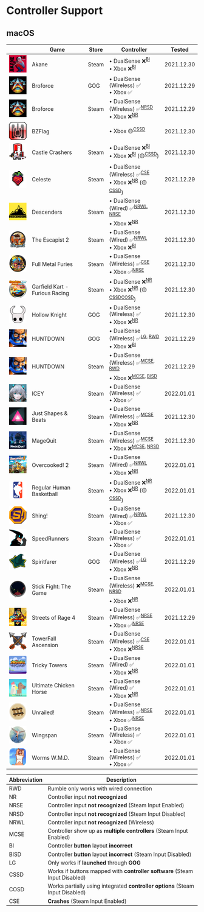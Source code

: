 # Controller Support

## macOS

|                                                                                                                  | Game                           | Store | Controller                                                                                                            | Tested     |
| ---------------------------------------------------------------------------------------------------------------- | ------------------------------ | ----- | --------------------------------------------------------------------------------------------------------------------- | ---------- |
| <img src="Pictures/Akane.png" alt="Akane" style="zoom:25%;" />                                                   | Akane                          | Steam | • DualSense ❌<sup>[BI](#bi)</sup> <br/> • Xbox ❌<sup>[BI](#bi)</sup>                                                | 2021.12.30 |
| <img src="Pictures/Broforce.png" alt="Broforce" style="zoom:25%;" />                                             | Broforce                       | GOG   | • DualSense (Wireless) ✅ <br/> • Xbox ✅                                                                             | 2021.12.29 |
| <img src="Pictures/Broforce.png" alt="Broforce" style="zoom:25%;" />                                             | Broforce                       | Steam | • DualSense (Wireless) ✅<sup>[NRSD](#nrsd)</sup> <br/> • Xbox ❌<sup>[NR](#nr)</sup>                                 | 2021.12.29 |
| <img src="Pictures/BZFlag.png" alt="BZFlag" style="zoom:25%;" />                                                 | BZFlag                         |       | • Xbox 🟡<sup>[CSSD](#cssd)</sup>                                                                                     | 2021.12.30 |
| <img src="Pictures/Castle Crashers.png" alt="Castle Crashers" style="zoom:25%;" />                               | Castle Crashers                | Steam | • DualSense ❌<sup>[BI](#bi)</sup> <br/> • Xbox ❌<sup>[BI](#bi)</sup> (🟡<sup>[CSSD](#cssd)</sup>)                   | 2021.12.30 |
| <img src="Pictures/Celeste.png" alt="Celeste" style="zoom:25%;" />                                               | Celeste                        | Steam | • DualSense (Wireless) ✅<sup>[CSE](#cse)</sup> <br/> • Xbox ❌<sup>[NR](#nr)</sup> (🟡<sup>[CSSD](#cssd)</sup>)      | 2021.12.29 |
| <img src="Pictures/Descenders.png" alt="Descenders" style="zoom:25%;" />                                         | Descenders                     | Steam | • DualSense (Wired) ✅<sup>[NRWL](#nrwl), [NRSE](#nrse)</sup> <br/> • Xbox ❌<sup>[NR](#nr)</sup>                     | 2021.12.30 |
| <img src="Pictures/The Escapist 2.png" alt="The Escapist 2" style="zoom:25%;" />                                 | The Escapist 2                 | Steam | • DualSense (Wired) ✅<sup>[NRWL](#nrwl)</sup> <br/> • Xbox ❌<sup>[BI](#bi)</sup>                                    | 2021.12.30 |
| <img src="Pictures/Full Metal Furies.png" alt="Full Metal Furies" style="zoom:25%;" />                           | Full Metal Furies              | Steam | • DualSense (Wireless) ✅<sup>[CSE](#cse)</sup> <br/> • Xbox ✅<sup>[NRSE](#nrse)</sup>                               | 2021.12.30 |
| <img src="Pictures/Garfield Kart - Furious Racing.png" alt="Garfield Kart - Furious Racing" style="zoom:25%;" /> | Garfield Kart - Furious Racing | Steam | • DualSense ❌<sup>[NR](#nr)</sup> <br/> • Xbox ❌<sup>[NR](#nr)</sup> (🟡<sup>[CSSD](#cssd)[COSD](#cosd)</sup>)      | 2021.12.30 |
| <img src="Pictures/Hollow Knight.png" alt="Hollow Knight" style="zoom:25%;" />                                   | Hollow Knight                  | GOG   | • DualSense (Wireless) ✅ <br/> • Xbox ❌<sup>[NR](#nr)</sup>                                                         | 2021.12.30 |
| <img src="Pictures/HUNTDOWN.png" alt="HUNTDOWN" style="zoom:25%;" />                                             | HUNTDOWN                       | GOG   | • DualSense (Wireless) ✅<sup>[LG](#lg), [RWD](#rwd)</sup> <br/> • Xbox ❌<sup>[BI](#bi)</sup>                        | 2021.12.29 |
| <img src="Pictures/HUNTDOWN.png" alt="HUNTDOWN" style="zoom:25%;" />                                             | HUNTDOWN                       | Steam | • DualSense (Wireless) ✅<sup>[MCSE](#mcse), [RWD](#rwd)</sup> <br/> • Xbox ❌<sup>[MCSE](#mcse), [BISD](#bisd)</sup> | 2021.12.29 |
| <img src="Pictures/ICEY.png" alt="ICEY" style="zoom:25%;" />                                                     | ICEY                           | Steam | • DualSense (Wireless) ✅ </sup> <br/> • Xbox ✅                                                                      | 2022.01.01 |
| <img src="Pictures/Just Shapes & Beats.png" alt="Just Shapes & Beats" style="zoom:25%;" />                       | Just Shapes & Beats            | Steam | • DualSense (Wireless) ✅<sup>[MCSE](#mcse)</sup> <br/> • Xbox ❌<sup>[NR](#nr)</sup>                                 | 2021.12.30 |
| <img src="Pictures/MageQuit.png" alt="MageQuit" style="zoom:25%;" />                                             | MageQuit                       | Steam | • DualSense (Wireless) ✅<sup>[MCSE](#mcse)</sup> <br/> • Xbox ❌<sup>[MCSE](#mcse), [NRSD](#nrsd)</sup>              | 2021.12.30 |
| <img src="Pictures/Overcooked! 2.png" alt="Overcooked! 2" style="zoom:25%;" />                                   | Overcooked! 2                  | Steam | • DualSense (Wired) ✅<sup>[NRWL](#nrwl)</sup> <br/> • Xbox ❌<sup>[NR](#nr)</sup>                                    | 2022.01.01 |
| <img src="Pictures/Regular Human Basketball.png" alt="Regular Human Basketball" style="zoom:25%;" />             | Regular Human Basketball       | Steam | • DualSense ❌<sup>[NR](#nr)</sup> <br/> • Xbox ❌<sup>[NR](#nr)</sup> (🟡<sup>[CSSD](#cssd)</sup>)                   | 2022.01.01 |
| <img src="Pictures/Shing!.png" alt="Shing!" style="zoom:25%;" />                                                 | Shing!                         | Steam | • DualSense (Wired) ✅<sup>[NRWL](#nrwl)</sup> <br/> • Xbox ✅                                                        | 2021.12.30 |
| <img src="Pictures/SpeedRunners.png" alt="SpeedRunners" style="zoom:25%;" />                                     | SpeedRunners                   | Steam | • DualSense (Wireless) ✅ <br/> • Xbox ✅                                                                             | 2022.01.01 |
| <img src="Pictures/Spiritfarer.png" alt="Spiritfarer" style="zoom:25%;" />                                       | Spiritfarer                    | GOG   | • DualSense (Wireless) ✅<sup>[LG](#lg)</sup> <br/> • Xbox ❌<sup>[NR](#nr)                                           | 2021.12.29 |
| <img src="Pictures/Stick Fight - The Game.png" alt="Stick Fight: The Game" style="zoom:25%;" />                  | Stick Fight: The Game          | Steam | • DualSense (Wireless) ❌<sup>[MCSE](#mcse), [NRSD](nrsd)</sup> <br/> • Xbox ❌<sup>[NR](#nr)                         | 2022.01.01 |
| <img src="Pictures/Streets of Rage 4.png" alt="Streets of Rage 4" style="zoom:25%;" />                           | Streets of Rage 4              | Steam | • DualSense (Wireless) ✅<sup>[NRSE](#nrse)</sup> <br/> • Xbox ✅<sup>[NRSE](#nrse)</sup>                             | 2021.12.29 |
| <img src="Pictures/TowerFall Ascension.png" alt="TowerFall Ascension" style="zoom:25%;" />                       | TowerFall Ascension            | Steam | • DualSense (Wireless) ✅<sup>[CSE](#cse)</sup> <br/> • Xbox ❌<sup>[NRSE](#nrse)                                     | 2022.01.01 |
| <img src="Pictures/Tricky Towers.png" alt="Tricky Towers" style="zoom:25%;" />                                   | Tricky Towers                  | Steam | • DualSense (Wired) ✅ <br/> • Xbox ❌<sup>[NR](#nr)</sup>                                                            | 2022.01.01 |
| <img src="Pictures/Ultimate Chicken Horse.png" alt="Ultimate Chicken Horse" style="zoom:25%;" />                 | Ultimate Chicken Horse         | Steam | • DualSense (Wired) ✅ <br/> • Xbox ❌<sup>[NR](#nr)</sup>                                                            | 2022.01.01 |
| <img src="Pictures/Unrailed!.png" alt="Unrailed!" style="zoom:25%;" />                                           | Unrailed!                      | Steam | • DualSense (Wireless) ✅<sup>[NRSE](#nrse)</sup> <br/> • Xbox ✅<sup>[NRSE](#nrse)</sup>                             | 2022.01.01 |
| <img src="Pictures/Wingspan.png" alt="Wingspan" style="zoom:25%;" />                                             | Wingspan                       | Steam | • DualSense (Wireless) ✅ <br/> • Xbox ✅                                                                             | 2022.01.01 |
| <img src="Pictures/Worms W.M.D.png" alt="Worms W.M.D." style="zoom:25%;" />                                      | Worms W.M.D.                   | Steam | • DualSense (Wireless) ✅ <br/> • Xbox ✅                                                                             | 2022.01.01 |

| Abbreviation            | Description                                                                    |
| ----------------------- | ------------------------------------------------------------------------------ |
| <a name="nr">RWD</a>    | Rumble only works with wired connection                                        |
| <a name="nr">NR</a>     | Controller input **not recognized**                                            |
| <a name="nrse">NRSE</a> | Controller input **not recognized** (Steam Input Enabled)                      |
| <a name="nrsd">NRSD</a> | Controller input **not recognized** (Steam Input Disabled)                     |
| <a name="nrwl">NRWL</a> | Controller input **not recognized** (Wireless)                                 |
| <a name="mcse">MCSE</a> | Controller show up as **multiple controllers** (Steam Input Enabled)           |
| <a name="bi">BI</a>     | Controller **button** layout **incorrect**                                     |
| <a name="bisd">BISD</a> | Controller **button** layout **incorrect** (Steam Input Disabled)              |
| <a name="lg">LG</a>     | Only works if **launched** through **GOG**                                     |
| <a name="cssd">CSSD</a> | Works if buttons mapped with **controller software** (Steam Input Disabled)    |
| <a name="cosd">COSD</a> | Works partially using integrated **controller options** (Steam Input Disabled) |
| <a name="cse">CSE</a>   | **Crashes** (Steam Input Enabled)                                              |
